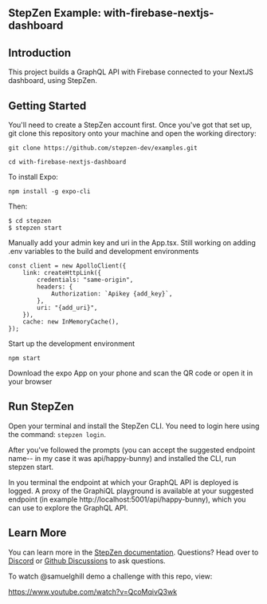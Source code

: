 ## StepZen Example: with-firebase-nextjs-dashboard

## Introduction

This project builds a GraphQL API with Firebase connected to your NextJS dashboard, using StepZen.

## Getting Started

You'll need to create a StepZen account first. Once you've got that set up, git clone this repository onto your machine and open the working directory:

`git clone https://github.com/stepzen-dev/examples.git`

`cd with-firebase-nextjs-dashboard`

To install Expo:

```
npm install -g expo-cli
```

Then:

```
$ cd stepzen
$ stepzen start
```

Manually add your admin key and uri in the App.tsx. Still working on adding .env variables to the build and development environments

```
const client = new ApolloClient({
	link: createHttpLink({
		credentials: "same-origin",
		headers: {
			Authorization: `Apikey {add_key}`,
		},
		uri: "{add_uri}",
	}),
	cache: new InMemoryCache(),
});
```

Start up the development environment

```
npm start
```

Download the expo App on your phone and scan the QR code or open it in your browser

## Run StepZen

Open your terminal and install the StepZen CLI. You need to login here using the command: `stepzen login`.

After you've followed the prompts (you can accept the suggested endpoint name-- in my case it was api/happy-bunny) and installed the CLI, run stepzen start.

In you terminal the endpoint at which your GraphQL API is deployed is logged. A proxy of the GraphiQL playground is available at your suggested endpoint (in example http://localhost:5001/api/happy-bunny), which you can use to explore the GraphQL API.

## Learn More

You can learn more in the [StepZen documentation](https://stepzen.com/docs). Questions? Head over to [Discord](https://discord.com/invite/9k2VdPn2FR) or [Github Discussions](https://github.com/stepzen-dev/examples/discussions) to ask questions.

To watch @samuelghill demo a challenge with this repo, view:

https://www.youtube.com/watch?v=QcoMqivQ3wk
